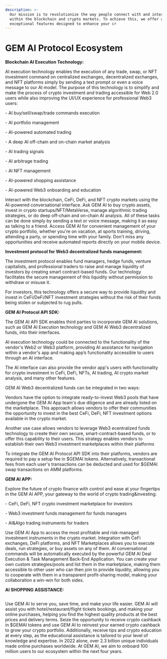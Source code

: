 ```yaml
---
description: >-
  Our mission is to revolutionize the way people connect with and interact
  within the blockchain and crypto markets. To achieve this, we offer a range of
  exceptional features designed to enhance your cr
---
```


# GEM AI Protocol Ecosystem



**Blockchain AI Execution Technology:**&#x20;

AI execution technology enables the execution of any trade, swap, or NFT investment command on centralized exchanges, decentralized exchanges, and NFT platforms simply by sending a text prompt or even a voice message to our AI model. The purpose of this technology is to simplify and make the process of crypto investment and trading accessible for Web 2.0 users while also improving the UI/UX experience for professional Web3 users:

\- AI buy/sell/swap/trade commands execution

\- AI portfolio management

\- AI-powered automated trading

\- A deep AI off-chain and on-chain market analysis

\- AI trading signals

\- AI arbitrage trading

\- AI NFT management

\- AI-powered shopping assistance

\- AI-powered Web3 onboarding and education

Interact with the blockchain, CeFi, DeFi, and NFT crypto markets using the AI-powered conversational interface. Ask GEM AI to buy crypto assets, invest in crypto startups/NFT/MetaVerse, manage algorithmic trading strategies, or do deep off-chain and on-chain AI analysis. All of these tasks can be done simply by sending a text or voice message, making it as easy as talking to a friend. Access GEM AI for convenient management of your crypto portfolio, whether you're on vacation, at sports training, driving, attending a party, or spending time with your family. Don't miss any opportunities and receive automated reports directly on your mobile device.



**Investment protocol for Web3 decentralized funds management:**

The investment protocol enables fund managers, hedge funds, venture capitalists, and professional traders to raise and manage liquidity of investors by creating smart contract-based funds. Our technology facilitates the secure management of this liquidity without permission to withdraw or misuse it.

For investors, this technology offers a secure way to provide liquidity and invest in CeFi/DeFi/NFT investment strategies without the risk of their funds being stolen or subjected to rug pulls.



**GEM AI Protocol API SDK:**

The GEM AI API SDK enables third parties to incorporate GEM AI solutions, such as GEM AI Execution technology and GEM AI Web3 decentralized funds, into their interfaces.

AI execution technology could be connected to the functionality of the vendor's Web2 or Web3 platform, providing AI assistance for navigation within a vendor's app and making app’s functionality accessible to users through an AI interface.

The AI interface can also provide the vendor app's users with functionality for crypto investment in CeFi, DeFi, NFTs, AI trading, AI crypto market analysis, and many other features.

GEM AI Web3 decentralized funds can be integrated in two ways:

Vendors have the option to integrate ready-to-invest Web3 pools that have undergone the GEM AI App team's due diligence and are already listed on the marketplace. This approach allows vendors to offer their communities the opportunity to invest in the best CeFi, DeFi, NFT investment options available in the crypto market.

Another use case allows vendors to leverage Web3 ecentralized funds technology to create their own secure, smart-contract-based funds, or to offer this capability to their users. This strategy enables vendors to establish their own Web3 investment marketplaces within their platforms

To integrate the GEM AI Protocol API SDK into their platforms, vendors are required to pay a setup fee in $GEMAI tokens. Alternatively, transactional fees from each user's transactions can be deducted and used for $GEMAI swap transactions on AMM platforms.



**GEM AI APP:**

Explore the future of crypto finance with control and ease at your fingertips in the GEM AI APP, your gateway to the world of crypto trading\&investing:

\- CeFi, DeFi, NFT crypto investment marketplace for investors

\- Web3 investment funds management for funds managers

\- AI\&Algo trading instruments for traders

Use GEM AI App to access the most profitable and risk-managed investment instruments in the crypto market. Integration with CeFi exchanges, DeFi platforms, and NFT Marketplaces allows you to execute deals, run strategies, or buy assets on any of them. AI conversational commands will be automatically executed by the powerful GEM AI Deal Execution & Task Management Back-End Application. You can create your own custom strategies/pools and list them in the marketplace, making them accessible to other user who can then join to provide liquidity, allowing you to cooperate with them in a transparent profit-sharing model, making your collaboration a win-win for both sides.



**AI SHOPPING ASSISTANCE:**

<figure><img src="../.gitbook/assets/image.avif" alt=""><figcaption></figcaption></figure>

Use GEM AI to serve you, save time, and make your life easier. GEM AI will assist you with hotel/restaurant/flight tickets bookings, and making your online purchases, helping you find the highest quality products at the best prices and delivery terms. Seize the opportunity to receive crypto cashback in $GEMAI tokens and use GEM AI to reinvest your earned crypto cashback to grow your crypto portfolio. Additionally, receive tips and crypto education at every step, as the educational assistance is tailored to your level of knowledge and expertise. In 2022 alone, over 2.3 billion unique individuals made online purchases worldwide. At GEM AI, we aim to onboard 100 million users to our ecosystem within the next four years.
